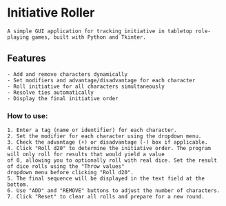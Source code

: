 # Initiative Roller

	A simple GUI application for tracking initiative in tabletop role-playing games, built with Python and Tkinter.

## Features

	- Add and remove characters dynamically
	- Set modifiers and advantage/disadvantage for each character
	- Roll initiative for all characters simultaneously
	- Resolve ties automatically
	- Display the final initiative order


### How to use:

	1. Enter a tag (name or identifier) for each character.
	2. Set the modifier for each character using the dropdown menu.
	3. Check the advantage (+) or disadvantage (-) box if applicable.
	4. Click "Roll d20" to determine the initiative order. The program will only roll for results that would yield a value
 	of 0, allowing you to optionally roll with real dice. Set the result of dice rolls using the "Throw values"
  	dropdown menu before clicking "Roll d20".
	5. The final sequence will be displayed in the text field at the bottom.
	6. Use "ADD" and "REMOVE" buttons to adjust the number of characters.
	7. Click "Reset" to clear all rolls and prepare for a new round.
